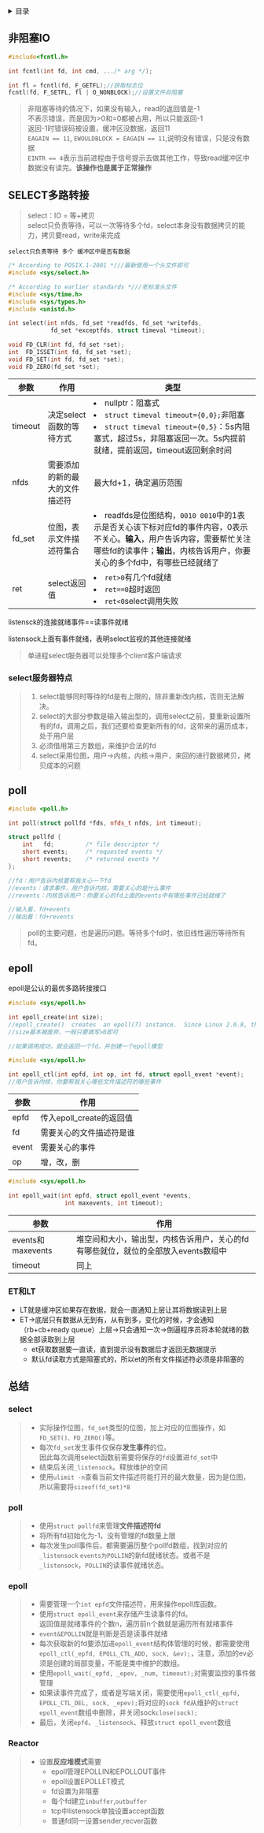 <details><summary>目录</summary>

- [非阻塞IO](#非阻塞io)
- [SELECT多路转接](#select多路转接)
  - [select服务器特点](#select服务器特点)
- [poll](#poll)
- [epoll](#epoll)
  - [ET和LT](#et和lt)
- [总结](#总结)
  - [select](#select)
  - [poll](#poll-1)
  - [epoll](#epoll-1)
  - [Reactor](#reactor)


</details>


## 非阻塞IO
```c++
#include<fcntl.h>

int fcntl(int fd, int cmd, .../* arg */);
```

```c++
int fl = fcntl(fd, F_GETFL);//获取标志位
fcntl(fd, F_SETFL, fl | O_NONBLOCK);//设置文件非阻塞
```
>非阻塞等待的情况下，如果没有输入，read的返回值是-1\
不表示错误，而是因为>0和=0都被占用，所以只能返回-1\
返回-1时错误码被设置，缓冲区没数据，返回11\
`EAGAIN == 11`, `EWOULDBLOCK = EAGAIN == 11`,说明没有错误，只是没有数据\
`EINTR == 4`表示当前进程由于信号提示去做其他工作，导致read缓冲区中数据没有读完。**该操作也是属于正常操作**

## SELECT多路转接
>select：IO = 等+拷贝\
select只负责等待，可以一次等待多个fd，select本身没有数据拷贝的能力，拷贝要read，write来完成

    select只负责等待 多个 缓冲区中是否有数据
    
```c++
/* According to POSIX.1-2001 *///最新使用一个头文件即可
#include <sys/select.h>

/* According to earlier standards *///老标准头文件
#include <sys/time.h>
#include <sys/types.h>
#include <unistd.h>

int select(int nfds, fd_set *readfds, fd_set *writefds,
            fd_set *exceptfds, struct timeval *timeout);

void FD_CLR(int fd, fd_set *set);
int  FD_ISSET(int fd, fd_set *set);
void FD_SET(int fd, fd_set *set);
void FD_ZERO(fd_set *set);
```
|参数|作用|类型|
|---|---|---|
|timeout|决定select函数的等待方式|<li>nullptr：阻塞式<li>`struct timeval timeout={0,0};`非阻塞<li>`struct timeval timeout={0,5}`：5s内阻塞式，超过5s，非阻塞返回一次。5s内提前就绪，提前返回，timeout返回剩余时间|
|nfds|需要添加的新的最大的文件描述符|最大fd+1，确定遍历范围|
|fd_set|位图，表示文件描述符集合|<li>readfds是位图结构，`0010 0010`中的1表示是否关心该下标对应fd的事件内容，0表示不关心。**输入**，用户告诉内容，需要帮忙关注哪些fd的读事件；**输出**，内核告诉用户，你要关心的多个fd中，有哪些已经就绪了|
|ret|select返回值|<li>`ret>0`有几个fd就绪<li>`ret==0`超时返回<li>`ret<0`select调用失败|

listensck的连接就绪事件==读事件就绪

listensock上面有事件就绪，表明select监视的其他连接就绪

>单进程select服务器可以处理多个client客户端请求

### select服务器特点
>1. select能够同时等待的fd是有上限的，除非重新改内核，否则无法解决。
>2. select的大部分参数是输入输出型的，调用select之前，要重新设置所有的fd，调用之后，我们还要检查更新所有的fd，这带来的遍历成本，处于用户层
>3. 必须借用第三方数组，来维护合法的fd
>4. select采用位图，用户->内核，内核->用户，来回的进行数据拷贝，拷贝成本的问题

## poll
```c++
#include <poll.h>

int poll(struct pollfd *fds, nfds_t nfds, int timeout);

struct pollfd {
    int   fd;         /* file descriptor */
    short events;     /* requested events */
    short revents;    /* returned events */
};

//fd：用户告诉内核要帮我关心一下fd
//events：请求事件，用户告诉内核，需要关心的是什么事件
//revents：内核告诉用户：你要关心的fd上面的events中有哪些事件已经就绪了

//输入看，fd+events
//输出看：fd+revents
```

>poll的主要问题，也是遍历问题。等待多个fd时，依旧线性遍历等待所有fd。


## epoll
epoll是公认的最优多路转接接口
```c
#include <sys/epoll.h>

int epoll_create(int size);
//epoll_create()  creates  an epoll(7) instance.  Since Linux 2.6.8, the size argument is ignored, but must be greater than zero; see NOTES below.
//size基本被废弃，一般只要填写>0即可

//如果调用成功，就会返回一个fd。并创建一个epoll模型
```
```c
#include <sys/epoll.h>

int epoll_ctl(int epfd, int op, int fd, struct epoll_event *event);
//用户告诉内核，你要帮我关心哪些文件描述符的哪些事件
```
|参数|作用|
|---|---|
|epfd|传入epoll_create的返回值<br>|
|fd|需要关心的文件描述符是谁|
|event|需要关心的事件|
|op|增，改，删|

```c
#include <sys/epoll.h>

int epoll_wait(int epfd, struct epoll_event *events,
                int maxevents, int timeout);

```

|参数|作用|
|---|---|
|events和maxevents|堆空间和大小，输出型，内核告诉用户，关心的fd有哪些就位，就位的全部放入events数组中|
|timeout|同上|

### ET和LT
- LT就是缓冲区如果存在数据，就会一直通知上层让其将数据读到上层
- ET->底层只有数据从无到有，从有到多，变化的时候，才会通知（rb+cb+ready queue）上层->只会通知一次->倒逼程序员将本轮就绪的数据全部读取到上层
  - et获取数据要一直读，直到提示没有数据后才返回无数据提示
  - 默认fd读取方式是阻塞式的，所以et的所有文件描述符必须是非阻塞的


## 总结
### select
> - 实际操作位图，`fd_set`类型的位图，加上对应的位图操作，如`FD_SET()、FD_ZERO()`等。
> - 每次`fd_set`发生事件仅保存**发生事件**的位。\
> 因此每次调用select函数前需要将保存的`fd`设置进`fd_set`中
> - 结束后关闭`_listensock`。释放维护的空间
> - 使用`ulimit -n`查看当前文件描述符能打开的最大数量，因为是位图，所以需要将`sizeof(fd_set)*8`
### poll
> - 使用`struct pollfd`来管理**文件描述符fd**
> - 将所有fd初始化为-1，没有管理的fd数量上限
> - 每次发生poll事件后，都需要遍历整个pollfd数组，找到对应的`_listensock` `events为POLLIN`的新fd就绪状态。或者不是`_listensock`，`POLLIN`的读事件就绪状态。
### epoll
> - 需要管理一个`int epfd`文件描述符，用来操作epoll库函数。
> - 使用`struct epoll_event`来存储产生读事件的fd。\
> 返回值是就绪事件的个数n，遍历前n个数就是遍历所有就绪事件
> - `event&EPOLLIN`就是判断是否是读事件就绪
> - 每次获取新的fd要添加进`epoll_event`结构体管理的时候，都需要使用`epoll_ctl(_epfd, EPOLL_CTL_ADD, sock, &ev);`，注意，添加的ev必须是创建的局部变量，不能是类中维护的数组。
> - 使用`epoll_wait(_epfd, _epev, _num, timeout);`对需要监控的事件做管理
> - 如果读事件完成了，或者是写端关闭，需要使用`epoll_ctl(_epfd, EPOLL_CTL_DEL, sock, _epev);`将对应的`sock fd`从维护的`struct epoll_event`数组中删除，并关闭sock`close(sock);`
> - 最后，关闭`epfd`、`_listensock`、释放`struct epoll_event`数组

### Reactor
> - 设置**反应堆模式**需要
>   - epoll管理EPOLLIN和EPOLLOUT事件
>   - epoll设置EPOLLET模式
>   - fd设置为非阻塞
>   - 每个fd建立`inbuffer`,`outbuffer`
>   - tcp中listensock单独设置accept函数
>   - 普通fd同一设置sender,recver函数